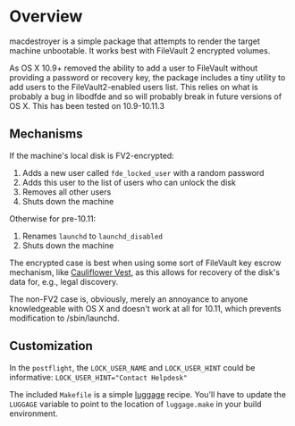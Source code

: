 Overview
========

macdestroyer is a simple package that attempts to render the target machine unbootable. It works best with FileVault 2 encrypted volumes.

As OS X 10.9+ removed the ability to add a user to FileVault without providing a password or recovery key, the package includes
a tiny utility to add users to the FileVault2-enabled users list. This relies on what is probably a bug in libodfde and so will probably
break in future versions of OS X. This has been tested on 10.9-10.11.3

Mechanisms
----------

If the machine's local disk is FV2-encrypted:

1. Adds a new user called `fde_locked_user` with a random password
2. Adds this user to the list of users who can unlock the disk
3. Removes all other users
4. Shuts down the machine


Otherwise for pre-10.11:

1. Renames `launchd` to `launchd_disabled`
2. Shuts down the machine


The encrypted case is best when using some sort of FileVault key escrow mechanism, like [Cauliflower Vest](https://github.com/google/cauliflowervest), as this allows for recovery of the disk's data for, e.g., legal discovery.

The non-FV2 case is, obviously, merely an annoyance to anyone knowledgeable with OS X and doesn't work at all for 10.11, which prevents modification to /sbin/launchd.

Customization
-------------

In the `postflight`, the `LOCK_USER_NAME` and `LOCK_USER_HINT` could be informative:
`LOCK_USER_HINT="Contact Helpdesk"`

The included `Makefile` is a simple [luggage](https://github.com/unixorn/luggage) recipe. You'll have to update the `LUGGAGE` variable to point to the location of `luggage.make` in your build environment.

